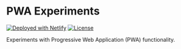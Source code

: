 # PWA Experiments

[![Deployed with Netlify](https://badgen.net/badge/deployed/with%20netlify/cyan)](https://netlify.com) [![License](https://badgen.net/github/license/platform-coop-toolkit/pwa-experiments)](https://github.com/platform-coop-toolkit/pwa-experiments/blob/master/LICENSE.md)

Experiments with Progressive Web Application (PWA) functionality.
